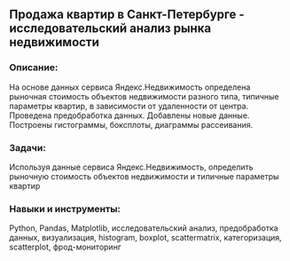 ## Продажа квартир в Санкт-Петербурге - исследовательский анализ рынка недвижимости
### Описание:
На основе данных сервиса Яндекс.Недвижимость определена рыночная стоимость
объектов недвижимости разного типа, типичные параметры квартир, в зависимости от
удаленности от центра. Проведена предобработка данных. Добавлены новые данные.
Построены гистограммы, боксплоты, диаграммы рассеивания.
### Задачи:
Используя данные сервиса Яндекс.Недвижимость, определить рыночную стоимость объектов недвижимости и типичные параметры квартир
### Навыки и инструменты:
Python, Pandas, Matplotlib, исследовательский анализ, предобработка данных, визуализация, histogram, boxplot, scattermatrix,
категоризация, scatterplot,  фрод-мониторинг
